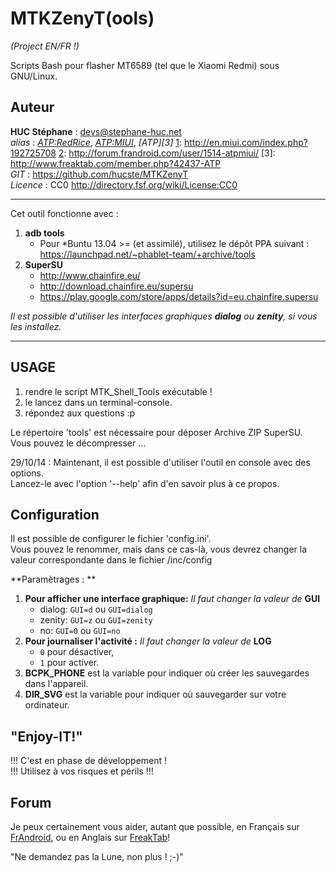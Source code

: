 MTKZenyT(ools)
==============

*(Project EN/FR !)*

Scripts Bash pour flasher MT6589 (tel que le Xiaomi Redmi) sous GNU/Linux.

Auteur
------

**HUC Stéphane** : <devs@stephane-huc.net><br />
*alias* : *[ATP:RedRice][1]*, *[ATP:MIUI][2]*, *[ATP][3]*
[1]: http://en.miui.com/index.php?192725708
[2]: http://forum.frandroid.com/user/1514-atpmiui/
[3]: http://www.freaktab.com/member.php?42437-ATP
<br />
*GIT* : <https://github.com/hucste/MTKZenyT><br />
*Licence* : CC0 http://directory.fsf.org/wiki/License:CC0

----

Cet outil fonctionne avec :

1. **adb tools** <br />
    - Pour *Buntu 13.04 >= (et assimilé), utilisez le dépôt PPA suivant :
    <https://launchpad.net/~phablet-team/+archive/tools>
2. **SuperSU** <br />
	- <http://www.chainfire.eu/> <br />
    - <http://download.chainfire.eu/supersu> <br />
	- <https://play.google.com/store/apps/details?id=eu.chainfire.supersu> <br />

*Il est possible d'utiliser les interfaces graphiques <b>dialog</b> ou <b>zenity</b>, si vous les installez.*

---

USAGE
-----

1. rendre le script MTK_Shell_Tools exécutable !
2. le lancez dans un terminal-console.
3. répondez aux questions :p

Le répertoire 'tools' est nécessaire pour déposer Archive ZIP SuperSU. Vous pouvez le décompresser ...

29/10/14 : Maintenant, il est possible d'utiliser l'outil en console avec des options.<br />
    Lancez-le avec l'option '--help' afin d'en savoir plus à ce propos.


Configuration
-------------

Il est possible de configurer le fichier 'config.ini'.<br />
Vous pouvez le renommer, mais dans ce cas-là, vous devrez changer la valeur correspondante dans le fichier /inc/config

**Paramètrages : **

1. **Pour afficher une interface graphique:** *Il faut changer la valeur de* **GUI**
    - dialog: `GUI=d` ou `GUI=dialog`
    - zenity: `GUI=z` ou `GUI=zenity`
    - no: `GUI=0` ou `GUI=no`
2. **Pour journaliser l'activité :** *Il faut changer la valeur de* **LOG**
    - `0` pour désactiver,
    - `1` pour activer.
3. **BCPK_PHONE** est la variable pour indiquer où créer les sauvegardes dans l'appareil.
4. **DIR_SVG** est la variable pour indiquer où sauvegarder sur votre ordinateur.


"Enjoy-IT!"
-----------

!!! C'est en phase de développement ! <br />
!!! Utilisez à vos risques et périls !!!

Forum
-----

Je peux certainement vous aider, autant que possible, en Français sur [FrAndroid][1], ou en Anglais sur [FreakTab][2]!

[2]: http://www.freaktab.com/showthread.php?17985-MT6589-%28Xiaomi-Redmi%29-Root-n-flash-under-Linux
[1]: http://forum.frandroid.com/topic/205201-redmi-1-outils-sous-linux/

"Ne demandez pas la Lune, non plus ! ;-)"
